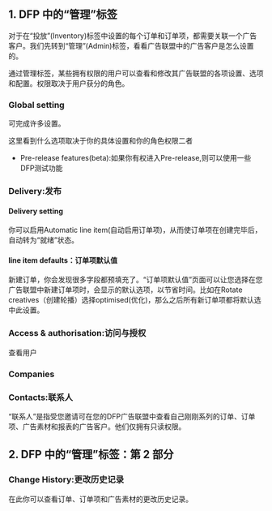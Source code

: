 ## 1. DFP 中的“管理”标签
对于在“投放”(Inventory)标签中设置的每个订单和订单项，都需要关联一个广告客户。我们先转到“管理”(Admin)标签，看看广告联盟中的广告客户是怎么设置的。

通过管理标签，某些拥有权限的用户可以查看和修改其广告联盟的各项设置、选项和配置。权限取决于用户获分的角色。

### Global setting
可完成许多设置。

这里看到什么选项取决于你的具体设置和你的角色权限二者

- Pre-release features(beta):如果你有权进入Pre-release,则可以使用一些DFP测试功能

### Delivery:发布
#### Delivery setting
你可以启用Automatic line item(自动启用订单项)，从而使订单项在创建完毕后，自动转为“就绪”状态。

#### line item defaults：订单项默认值
新建订单，你会发现很多字段都预填充了。“订单项默认值”页面可以让您选择在您广告联盟中新建订单项时，会显示的默认选项，以节省时间。比如在Rotate creatives（创建轮播）选择optimised(优化)，那么之后所有新订单项都将默认选中此设置。


### Access & authorisation:访问与授权
查看用户

### Companies

### Contacts:联系人
“联系人”是指受您邀请可在您的DFP广告联盟中查看自己刚刚系列的订单、订单项、广告素材和报表的广告客户。他们仅拥有只读权限。

## 2. DFP 中的“管理”标签：第 2 部分

### Change History:更改历史记录
在此你可以查看订单、订单项和广告素材的更改历史记录。